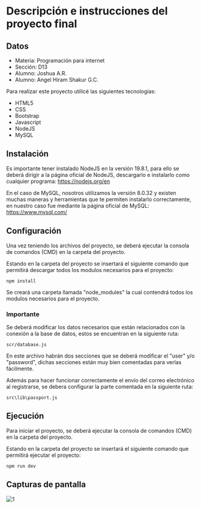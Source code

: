 # Descripción e instrucciones del proyecto final

## Datos

- Materia: Programación para internet
- Sección: D13
- Alumno: Joshua A.R.
- Alumno: Angel Hiram Shakur G.C.

Para realizar este proyecto utilicé las siguientes tecnologías:
- HTML5
- CSS
- Bootstrap
- Javascript
- NodeJS
- MySQL

## Instalación

Es importante tener instalado NodeJS en la versión 19.8.1, para ello se deberá dirigir a la página oficial de NodeJS, descargarlo e instalarlo como cualquier programa: https://nodejs.org/en

En el caso de MySQL, nosotros utilizamos la versión 8.0.32 y existen muchas maneras y herramientas que te permiten instalarlo correctamente, en nuestro caso fue mediante la página oficial de MySQL: https://www.mysql.com/

## Configuración

Una vez teniendo los archivos del proyecto, se deberá ejecutar la consola de comandos (CMD) en la carpeta del proyecto.

Estando en la carpeta del proyecto se insertará el siguiente comando que permitirá descargar todos los modulos necesarios para el proyecto:

```
npm install
```

Se creará una carpeta llamada "node_modules" la cual contendrá todos los modulos necesarios para el proyecto.

### Importante

Se deberá modificar los datos necesarios que están relacionados con la conexión a la base de datos, estos se encuentran en la siguiente ruta:

```
scr/database.js
```

En este archivo habrán dos secciones que se deberá modificar el "user" y/o "password", dichas secciones están muy bien comentadas para verlas fácilmente.

Además para hacer funcionar correctamente el envío del correo electrónico al registrarse, se debera configurar la parte comentada en la siguiente ruta:

```
src\lib\passport.js
```

## Ejecución

Para iniciar el proyecto, se deberá ejecutar la consola de comandos (CMD) en la carpeta del proyecto.

Estando en la carpeta del proyecto se insertará el siguiente comando que permitirá ejecutar el proyecto:

```
npm run dev
```

## Capturas de pantalla

![1](https://i.imgur.com/06klUcd.png)





